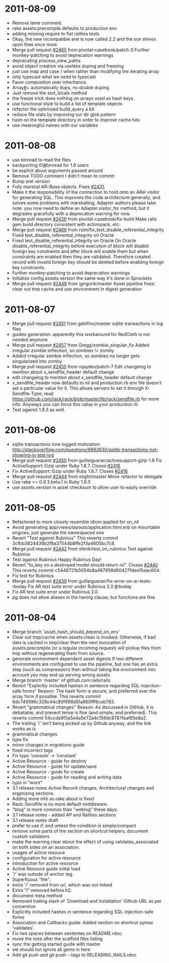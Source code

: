 2011-08-09
==========

  * Remove lame comment.
  * rake assets:precompile defaults to production env
  * adding missing require to fist railties tests
  * Okay, the new incompatible arel is now called 2.2 and the sun shines upon thee once more
  * Merge pull request [#2465](https://github.com/rails/rails/issues/2465) from pivotal-casebook/patch-3
    Further monkey-patching to avoid deprecation warnings
  * deprecating process_view_paths
  * avoid object creation via useless duping and freezing
  * just use map and case / when rather than modifying the iterating array
  * only typecast what we need to typecast
  * Favor composition over inheritance.
  * Array[#](https://github.com/rails/rails/issues/)+ automatically dups, no double duping
  * Just remove the sort_locals method
  * the freeze trick does nothing on arrays used as hash keys.
  * use functional style to build a list of template objects
  * refactor the optimized build_query a bit
  * reduce file stats by improving our dir glob pattern
  * hash on the template directory in order to improve cache hits
  * use meaningful names with our variables

2011-08-08
==========

  * use binread to read the files
  * backporting IO[#](https://github.com/rails/rails/issues/)binread for 1.8 users
  * be explicit about arguments passed around
  * Remove TODO comment I didn't mean to commit
  * Bump arel version
  * Fully marshal AR::Base objects. Fixes [#2431](https://github.com/rails/rails/issues/2431).
  * Make it the responsibility of the connection to hold onto an ARel visitor for generating SQL. This improves the code architecture generally, and solves some problems with marshalling. Adapter
    authors please take note: you now need to define an Adapter.visitor_for method, but it degrades gracefully with a deprecation warning for now.
  * Merge pull request [#2426](https://github.com/rails/rails/issues/2426) from pivotal-casebook/fix-build
    Make rails gem build directory consistent with actionpack, etc.
  * Merge pull request [#2466](https://github.com/rails/rails/issues/2466) from rsim/fix_test_disable_referential_integrity
    Fixed test_disable_referential_integrity on Oracle
  * Fixed test_disable_referential_integrity on Oracle
    On Oracle disable_referential_integrity before execution of block will disable foreign key constraints and after block will enable them but when constraints are enabled then they are validated.
    Therefore created record with invalid foreign key should be deleted before enabling foreign key constraints.
  * Further monkey-patching to avoid deprecation warnings
  * Initialize config.assets.version the same way it's done in Sprockets
  * Merge pull request [#2448](https://github.com/rails/rails/issues/2448) from igrigorik/master
    Asset pipeline fixes: clear out tmp cache and use environment in digest generation

2011-08-07
==========

  * Merge pull request [#2451](https://github.com/rails/rails/issues/2451) from gdelfino/master
    sqlite transactions in log files
  * guides generation: apparently this workaround for RedCloth is not needed anymore
  * Merge pull request [#2457](https://github.com/rails/rails/issues/2457) from Gregg/zombie_singular_fix
    Added irregular zombie inflection, so zombies != zomby
  * Added irregular zombie inflection, so zombies no longer gets singularized into zomby
  * Merge pull request [#2455](https://github.com/rails/rails/issues/2455) from vijaydev/patch-7
    Edit changelog to mention about x_sendfile_header default change
  * edit changelog to mention about x_sendfile_header default change
  * x_sendfile_header now defaults to nil and production.rb env file doesn't
    set a particular value for it. This allows servers to set it through
    X-Sendfile-Type, read
    https://github.com/rack/rack/blob/master/lib/rack/sendfile.rb for more
    info. Anyways you can force this value in your production.rb
  * Test against 1.9.3 as well.

2011-08-06
==========

  * sqlite transactions now logged
    motivation: http://stackoverflow.com/questions/6892630/sqlite-transactions-not-showing-in-test-log
  * Merge pull request [#2450](https://github.com/rails/rails/issues/2450) from guilleiguaran/activesupport-gzip-1.8
    Fix ActiveSupport::Gzip under Ruby 1.8.7. Closes [#2416](https://github.com/rails/rails/issues/2416)
  * Fix ActiveSupport::Gzip under Ruby 1.8.7. Closes [#2416](https://github.com/rails/rails/issues/2416)
  * Merge pull request [#2444](https://github.com/rails/rails/issues/2444) from elight/master
    Minor refactor to delegate
  * Use rake >= 0.9.3.beta.1 in Ruby 1.9.3
  * use assets.version in asset checksum to allow user to easily override

2011-08-05
==========

  * Refactored to more closely resemble idiom applied for on_nil
  * Avoid generating app/views/layouts/application.html.erb on mountable engines, just generate the namespaced one
  * Revert "Test against Rubinius"
    This reverts commit 3cfbb3824436b2f8a37544b8ffe2f3a4605bc7c8.
  * Merge pull request [#2442](https://github.com/rails/rails/issues/2442) from sferik/test_on_rubinius
    Test against Rubinius
  * Test against Rubinius
    Happy Rubinius Day!
  * Revert "to_key on a destroyed model should return nil". Closes [#2440](https://github.com/rails/rails/issues/2440)
    This reverts commit c5448721b5054b8a467958d60427fdee15eac604.
  * Fix test for Rubinius
  * Merge pull request [#2439](https://github.com/rails/rails/issues/2439) from guilleiguaran/fix-error-on-ar-tests-rbxday
    Fix AR test suite error under Rubinius 2.0 [#](https://github.com/rails/rails/issues/)rbxday
  * Fix AR test suite error under Rubinius 2.0
  * pg does not allow aliases in the having clause, but functions are fine

2011-08-04
==========

  * Merge branch 'asset_hash_should_depend_on_env'
  * Clear out tmp/cache when assets:clean is invoked.
    Otherwise, if bad data is cached in tmp/clear then the next invocation
    of assets:precompile (or a regular incoming request) will pickup files from
    tmp without regenerating them from source.
  * generate environment dependent asset digests
    If two different environments are configured to use the pipeline, but
    one has an extra step (such as compression) then without taking the
    environment into account you may end up serving wrong assets
  * Merge branch 'master' of github.com:rails/rails
  * Revert "Explicitly included hashes in sentence regarding SQL-injection-safe forms"
    Reason: The hash form is secure, and preferred over the array form if possible.
    This reverts commit 6dc749596c328c44c80f898d5fa860fff6cab783.
  * Revert "grammatical changes"
    Reason: As discussed in GitHub, it is debatable, and present tense
    is fine (and simple, and preferred).
    This reverts commit 54ccda9f0a5e4a5e72a4c159dc8787faaf65e8a2.
  * The trailing '/' isn't being picked up by Github anyway, and the link works as is.
  * grammatical changes
  * typo fix
  * minor changes in migrations guide
  * fixed incorrect tags
  * Fix typo 'console' -> 'constant'
  * Active Resource - guide for destroy
  * Active Resource - guide for update/save
  * Active Resource - guide for create
  * Active Resource - guide for reading and writing data
  * typo in "wont"
  * 3.1 release notes Active Record changes, Architectural changes and
    organizing sections.
  * Adding more info as rake about is fixed
  * Rack::Sendfile is no more default middleware.
  * "blog" is more common than "weblog" these days.
  * 3.1 release notes - added AP and Railties sections
  * 3.1 release notes draft
  * prefer to use if..end unless the condition is simple/compact
  * remove some parts of the section on shortcut helpers, document custom validators
  * make the warning clear about the effect of using validates_associated on both sides on an association.
  * usages of active resouce
  * configuration for active resource
  * Introduction for active resource
  * Active Resouce guide initial load
  * '/' was outside of anchor tag.
  * Superfluous "the".
  * extra '/' removed from url, which was not linked
  * Extra "l" removed before h2.
  * document meta method
  * Removed trailing slash of 'Download and installation' Github URL as per convention
  * Explicitly included hashes in sentence regarding SQL-injection-safe forms
  * Association and Callbacks guide: Added section on shortcut syntax 'validates'.
  * Fix two spaces between sententes on README.rdoc.
  * move the note after the scaffold files listing
  * sync the getting started guide with master
  * we should not ignore all gems in here
  * Add git push and git push --tags to RELEASING_RAILS.rdoc
